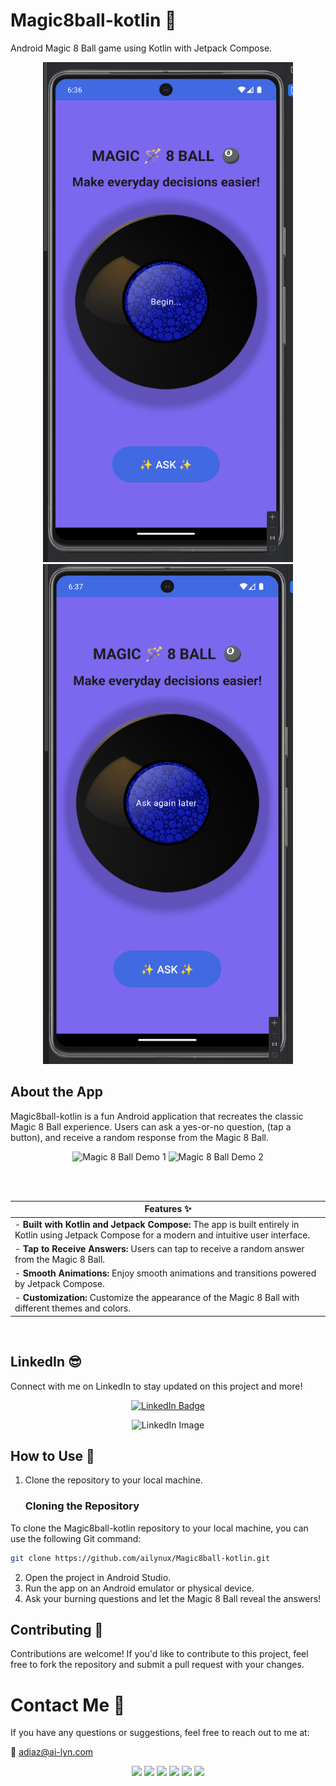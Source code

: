 # Magic8ball-kotlin 🎱

Android Magic 8 Ball game using Kotlin with Jetpack Compose. 

<p align="center">
   <img src="images/mgball3.png" width="400" height="800" alt="Magic 8 Ball">
  <img src="images/mgball1.png" width="400" height="800" alt="Magic 8 Ball">
</p>


## About the App

Magic8ball-kotlin is a fun Android application that recreates the classic Magic 8 Ball experience. Users can ask a yes-or-no question, (tap a button), and receive a random response from the Magic 8 Ball. 
<p align="center">
  <img src="https://user-images.githubusercontent.com/74038190/212281763-e6ecd7ef-c4aa-45b6-a97c-f33f6bb592bd.gif" width="150" alt="Magic 8 Ball Demo 1">
  <img src="https://user-images.githubusercontent.com/74038190/212281775-b468df30-4edc-4bf8-a4ee-f52e1aaddc86.gif" width="150" alt="Magic 8 Ball Demo 2">
</p>

</br>
</br>

| Features  ✨                                        |
| ---------------------------------------------------- |
| - **Built with Kotlin and Jetpack Compose:** The app is built entirely in Kotlin using Jetpack Compose for a modern and intuitive user interface. |
| - **Tap to Receive Answers:** Users can tap to receive a random answer from the Magic 8 Ball. |
| - **Smooth Animations:** Enjoy smooth animations and transitions powered by Jetpack Compose. |
| - **Customization:** Customize the appearance of the Magic 8 Ball with different themes and colors. |

</br>

## LinkedIn 😎

Connect with me on LinkedIn to stay updated on this project and more!

<p align="center">
  <a href="https://www.linkedin.com/in/ailyn-diaz-802943225">
    <img src="https://img.shields.io/badge/Connect%20with%20Me-0077B5?style=for-the-badge&logo=linkedin&labelColor=0077B5" alt="LinkedIn Badge">
  </a>
</p>

<p align="center">
  <img src="https://github.com/Anmol-Baranwal/Cool-GIFs-For-GitHub/assets/74038190/4aba8602-6a81-4772-af1f-f593ee6c389f" width="300" alt="LinkedIn Image">
</p>


  
## How to Use 🚀

1. Clone the repository to your local machine.
   ### Cloning the Repository

To clone the Magic8ball-kotlin repository to your local machine, you can use the following Git command:

```bash
git clone https://github.com/ailynux/Magic8ball-kotlin.git
```
2. Open the project in Android Studio.
3. Run the app on an Android emulator or physical device.
4. Ask your burning questions and let the Magic 8 Ball reveal the answers!

## Contributing 🤝

Contributions are welcome! If you'd like to contribute to this project, feel free to fork the repository and submit a pull request with your changes.


# Contact Me 🎉

If you have any questions or suggestions, feel free to reach out to me at:

📧 [adiaz@ai-lyn.com](mailto:adiaz@ai-lyn.com)

<p align="center">
  <img src="https://user-images.githubusercontent.com/74038190/216656949-4d98aa51-a60a-4dd1-b531-1b5745e18002.gif" width="120" />
  <img src="https://user-images.githubusercontent.com/74038190/216656956-c5f97119-4de0-4e55-8906-c2699cc43ccd.gif" width="120" />
  <img src="https://user-images.githubusercontent.com/74038190/216656959-bdd9b5f2-9fc8-438e-bbf3-3674c39ec746.gif" width="120" />
  <img src="https://user-images.githubusercontent.com/74038190/216656963-09118229-8a9e-4af0-910c-c37f35f2e210.gif" width="120" />
  <img src="https://user-images.githubusercontent.com/74038190/216656967-625b2a52-e638-4c21-a8ae-180560386f96.gif" width="120" />
  <img src="https://user-images.githubusercontent.com/74038190/216656971-9a208a88-e6ad-4b7a-88eb-c410e4cf0e00.gif" width="120" />

</p>

